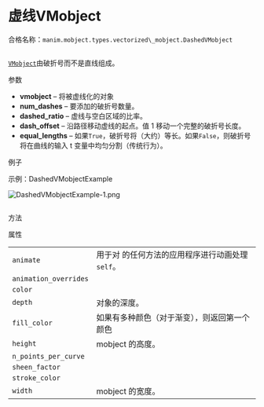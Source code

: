 # 虚线VMobject

合格名称：`manim.mobject.types.vectorized\_mobject.DashedVMobject`


```py

```

[`VMobject`]()由破折号而不是直线组成。

参数

- **vmobject** – 将被虚线化的对象
- **num_dashes** – 要添加的破折号数量。
- **dashed_ratio** – 虚线与空白区域的比率。
- **dash_offset** – 沿路径移动虚线的起点。值 1 移动一个完整的破折号长度。
- **equal_lengths** – 如果`True`，破折号将（大约）等长。如果`False`，则破折号将在曲线的输入 t 变量中均匀分割（传统行为）。


例子

示例：DashedVMobjectExample

![DashedVMobjectExample-1.png](../../static/DashedVMobjectExample-1.png)

```py

```


方法



属性

|||
|-|-|
`animate`|用于对 的任何方法的应用程序进行动画处理`self`。
`animation_overrides`|
`color`|
`depth`|对象的深度。
`fill_color`|如果有多种颜色（对于渐变），则返回第一个颜色
`height`|mobject 的高度。
`n_points_per_curve`|
`sheen_factor`|
`stroke_color`|
`width`|mobject 的宽度。
